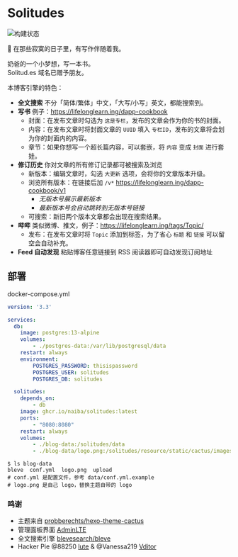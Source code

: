 # Solitudes

![构建状态](https://github.com/naiba/solitudes/workflows/Build%20Docker%20Image/badge.svg)

:smoking: 在那些寂寞的日子里，有写作伴随着我。

奶爸的一个小梦想，写一本书。<br>
Solitud.es 域名已赠予朋友。

本博客引擎的特色：

- **全文搜索** 不分「简体/繁体」中文，「大写/小写」英文，都能搜索到。
- **写书** 例子：<https://lifelonglearn.ing/dapp-cookbook>
  - 封面：在发布文章时勾选为 `这是专栏`，发布的文章会作为你的书的封面。
  - 内容：在发布文章时将封面文章的 `UUID` 填入 `专栏ID`，发布的文章将会划为你的封面内的内容。
  - 章节：如果你想写一个超长篇内容，可以套嵌，将 `内容` 变成 `封面` 进行套娃。
- **修订历史** 你对文章的所有修订记录都可被搜索及浏览
  - 新版本：编辑文章时，勾选 `大更新` 选项，会将你的文章版本升级。
  - 浏览所有版本：在链接后加 `/v*` <https://lifelonglearn.ing/dapp-cookbook/v1>
    - *无版本号展示最新版本*
    - *最新版本号会自动跳转到无版本号链接*
  - 可搜索：新旧两个版本文章都会出现在搜索结果。
- **哔哔** 类似微博、推文，例子：<https://lifelonglearn.ing/tags/Topic/>
  - 发布：在发布文章时将 `Topic` 添加到标签，为了省心 `标题` 和 `链接` 可以留空会自动补充。
- **Feed 自动发现** 粘贴博客任意链接到 RSS 阅读器即可自动发现订阅地址

## 部署

docker-compose.yml

```yaml
version: '3.3'

services:
  db:
    image: postgres:13-alpine
    volumes:
        - ./postgres-data:/var/lib/postgresql/data
    restart: always
    environment:
        POSTGRES_PASSWORD: thisispassword
        POSTGRES_USER: solitudes
        POSTGRES_DB: solitudes

  solitudes:
    depends_on:
        - db
    image: ghcr.io/naiba/solitudes:latest
    ports:
        - "8080:8080"
    restart: always
    volumes:
        - ./blog-data:/solitudes/data
        - ./blog-data/logo.png:/solitudes/resource/static/cactus/images/logo.png
```

```shell
$ ls blog-data
bleve  conf.yml  logo.png  upload
# conf.yml 是配置文件，参考 data/conf.yml.example
# logo.png 是自己 logo，替换主题自带的 logo
```

### 鸣谢

- 主题来自 [probberechts/hexo-theme-cactus](https://github.com/probberechts/hexo-theme-cactus)
- 管理面板界面 [AdminLTE](https://adminlte.io/)
- 全文搜索引擎 [blevesearch/bleve](https://github.com/blevesearch/bleve)
- Hacker Pie @88250 [lute](https://github.com/88250/lute) & @Vanessa219 [Vditor](https://github.com/Vanessa219/vditor)
